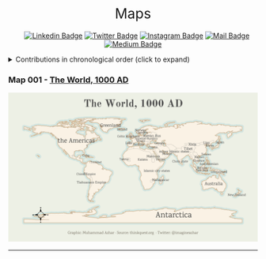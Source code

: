<h1 style="font-weight:normal" align="center">
  &nbsp;Maps&nbsp;
</h1>

<div align="center">

&nbsp;&nbsp;&nbsp;
[![Linkedin Badge](https://img.shields.io/badge/linkedin-0077B5?style=for-the-badge&logo=linkedin&logoColor=white)](https://linkedin.com/in/imagineazhar)
[![Twitter Badge](https://img.shields.io/badge/twitter-1DA1F2?style=for-the-badge&logo=twitter&logoColor=white)](https://twitter.com/imagineazhar)
[![Instagram Badge](https://img.shields.io/badge/instagram-E4405F?style=for-the-badge&logo=instagram&logoColor=white)](https://instagram.com/imagineazhar)
[![Mail Badge](https://img.shields.io/badge/Gmail-D14836?style=for-the-badge&logo=gmail&logoColor=white)](mailto:2muhammadazhar@gmail.com)
[![Medium Badge](https://img.shields.io/badge/Medium-12100E?style=for-the-badge&logo=medium&logoColor=white)](https://medium.com/@imagineazhar)

</div>

<!-- <div align="center">
  <br>
  <a href="https://www.buymeacoffee.com/imagineazhar" target="_blank"><img src="https://www.buymeacoffee.com/assets/img/guidelines/download-assets-sm-1.svg" alt="Buy Me A Coffee" style="height: 50px !important;width: 174px !important;box-shadow: 0px 3px 2px 0px rgba(190, 190, 190, 0.5) !important;-webkit-box-shadow: 0px 3px 2px 0px rgba(190, 190, 190, 0.5) !important;" ></a>
  <br><br>
</div> -->

<details>
  <summary>Contributions in chronological order (click to expand)</summary>

<!-- toc -->
* **Challenges 2023**
  * 03/31/2023 [The World, 1000 AD](https://github.com/imagineazhar/Maps/tree/main/The%20World%2C%201000%20AD)
<!-- tocstop -->
</details>

### Map 001 - [The World, 1000 AD](https://github.com/imagineazhar/Maps/tree/main/The%20World%2C%201000%20AD)

![The World, 1000 AD](https://github.com/imagineazhar/Maps/blob/main/The%20World%2C%201000%20AD/world-1000AD.png)

***
